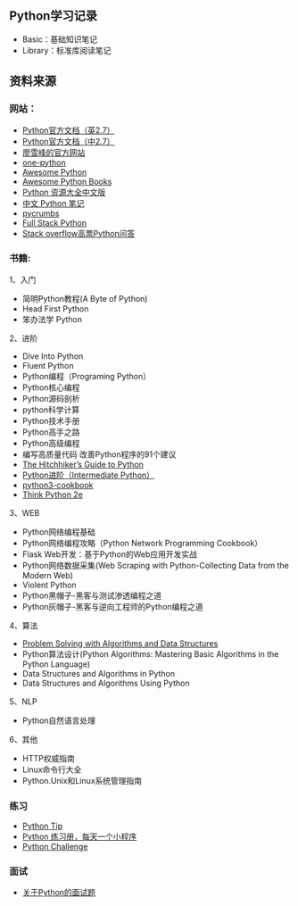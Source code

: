 ﻿## Python学习记录
- Basic：基础知识笔记
- Library：标准库阅读笔记

## 资料来源
### 网站：
- [Python官方文档（英2.7）](http://docs.python.org/2.7/)
- [Python官方文档（中2.7）](http://www.pythondoc.com/pythontutorial27/index.html)
- [廖雪峰的官方网站](http://www.liaoxuefeng.com/)
- [one-python](https://github.com/geekan/one-python)
- [Awesome Python](https://github.com/vinta/awesome-python)
- [Awesome Python Books](https://github.com/Junnplus/awesome-python-books)
- [Python 资源大全中文版](https://github.com/jobbole/awesome-python-cn)
- [中文 Python 笔记](https://github.com/lijin-THU/notes-python)
- [pycrumbs](https://github.com/kirang89/pycrumbs)
- [Full Stack Python](http://www.fullstackpython.com/table-of-contents.html)
- [Stack overflow高票Python问答](http://stackoverflow.com/questions/tagged/python?sort=votes)

### 书籍:
1、入门
- 简明Python教程(A Byte of Python)
- Head First Python
- 笨办法学 Python

2、进阶
- Dive Into Python
- Fluent Python
- Python编程（Programing Python）
- Python核心编程
- Python源码剖析
- python科学计算
- Python技术手册
- Python高手之路
- Python高级编程
- 编写高质量代码 改善Python程序的91个建议
- [The Hitchhiker’s Guide to Python](http://docs.python-guide.org/en/latest/)
- [Python进阶（Intermediate Python）](https://github.com/eastlakeside/interpy-zh)
- [python3-cookbook](http://python3-cookbook.readthedocs.io/zh_CN/latest/index.html)
- [Think Python 2e](http://www.codingpy.com/books/thinkpython2/index.html)

3、WEB
- Python网络编程基础
- Python网络编程攻略（Python Network Programming Cookbook）
- Flask Web开发：基于Python的Web应用开发实战
- Python网络数据采集(Web Scraping with Python-Collecting Data from the Modern Web)
- Violent Python
- Python黑帽子-黑客与测试渗透编程之道
- Python灰帽子-黑客与逆向工程师的Python编程之道

4、算法
- [Problem Solving with Algorithms and Data Structures](http://interactivepython.org/runestone/static/pythonds/index.html)
- Python算法设计(Python Algorithms: Mastering Basic Algorithms in the Python Language)
- Data Structures and Algorithms in Python
- Data Structures and Algorithms Using Python

5、NLP
- Python自然语言处理

6、其他
- HTTP权威指南
- Linux命令行大全
- Python.Unix和Linux系统管理指南

### 练习
- [Python Tip](http://www.pythontip.com/coding/code_oj)
- [Python 练习册，每天一个小程序](https://github.com/Yixiaohan/show-me-the-code)
- [Python Challenge](http://www.pythonchallenge.com/)

### 面试
- [关于Python的面试题](https://github.com/taizilongxu/interview_python)

